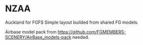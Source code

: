 # NZAA
Auckland for FGFS
Simple layout builded from shared FG models.

Airbase model pack from https://github.com/FGMEMBERS-SCENERY/AirBase_models-pack needed.
